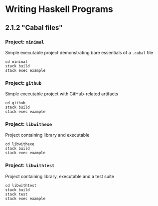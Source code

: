 # Writing Haskell Programs

## 2.1.2 "Cabal files"

### Project: `minimal`

Simple executable project demonstrating bare essentials of a `.cabal` file

```
cd minimal
stack build
stack exec example
```

### Project: `github`

Simple executable project with GitHub-related artifacts

```
cd github
stack build
stack exec example
```

### Project: `libwithexe`

Project containing library and executable

```
cd libwithexe
stack build
stack exec example
```

### Project: `libwithtest`

Project containing library, executable and a test suite

```
cd libwithtest
stack build
stack test
stack exec example
```
